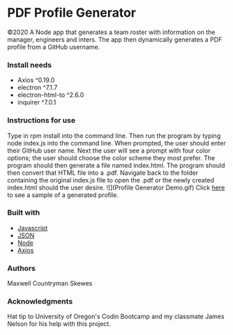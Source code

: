 # PDF Profile Generator
©2020
A Node app that generates a team roster with information on the manager, engineers and inters. The app then dynamically generates a PDF profile from a GitHub username.

### Install needs
* Axios ^0.19.0
* electron ^7.1.7
* electron-html-to ^2.6.0
* inquirer ^7.0.1

### Instructions for use
Type in rpm install into the command line.
Then run the program by typing node index.js into the command line.
When prompted, the user should enter their GitHub user name.
Next the user will see a prompt with four color options; the user should choose the color scheme they most prefer.
The program should then generate a file named index.html.
The program should then convert that HTML file into a .pdf.
Navigate back to the folder containing the original index.js file to open the .pdf or the newly created index.html should the user desire.
![](Profile Generator Demo.gif)
Click [here](https://maxskewes.github.io/PDF-Profile-Generator/) to see a sample of a generated profile.

### Built with
* [Javascript](https://www.javascript.com)
* [JSON](https://www.json.org)
* [Node](https://nodejs.org)
* [Axios](https://www.axios.com)

### Authors
Maxwell Countryman Skewes

### Acknowledgments
Hat tip to University of Oregon's Codin Bootcamp and my classmate James Nelson for his help with this project.

